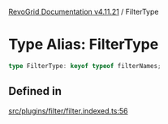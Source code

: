 [RevoGrid Documentation v4.11.21](README.md) / FilterType

# Type Alias: FilterType

```ts
type FilterType: keyof typeof filterNames;
```

## Defined in

[src/plugins/filter/filter.indexed.ts:56](https://github.com/revolist/revogrid/blob/a0e7ff1e32285a85a0644789b55a183ad196d0cf/src/plugins/filter/filter.indexed.ts#L56)

